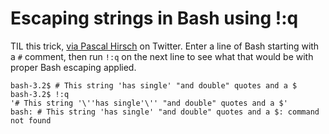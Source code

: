 # Escaping strings in Bash using !:q

TIL this trick, [via Pascal Hirsch](https://twitter.com/phphys/status/1311727268398465029) on Twitter. Enter a line of Bash starting with a `#` comment, then run `!:q` on the next line to see what that would be with proper Bash escaping applied.

```
bash-3.2$ # This string 'has single' "and double" quotes and a $
bash-3.2$ !:q
'# This string '\''has single'\'' "and double" quotes and a $'
bash: # This string 'has single' "and double" quotes and a $: command not found
```
